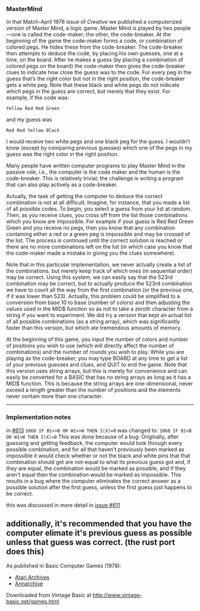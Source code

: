 ### MasterMind

In that Match-April 1976 issue of _Creative_ we published a computerized version of Master Mind, a logic game. Master Mind is played by two people—one is called the code-maker; the other, the code-breaker. At the beginning of the game the code-maker forms a code, or combination of colored pegs. He hides these from the code-breaker. The code-breaker then attempts to deduce the code, by placing his own guesses, one at a time, on the board. After he makes a guess (by placing a combination of colored pegs on the board) the code-maker then gives the code-breaker clues to indicate how close the guess was to the code. For every peg in the guess that’s the right color but not in the right position, the code-breaker gets a white peg. Note that these black and white pegs do not indicate _which_ pegs in the guess are correct, but merely that they exist. For example, if the code was:
```
Yellow Red Red Green
```

and my guess was
```
Red Red Yellow Black
```
I would receive two white pegs and one black peg for the guess. I wouldn’t know (except by comparing previous guesses) which one of the pegs in my guess was the right color in the right position.

Many people have written computer programs to play Master Mind in the passive role, i.e., the computer is the code maker and the human is the code-breaker. This is relatively trivial; the challenge is writing a program that can also play actively as a code-breaker.

Actually, the task of getting the computer to deduce the correct combination is not at all difficult. Imagine, for instance, that you made a list of all possible codes. To begin, you select a guess from your list at random. Then, as you receive clues, you cross off from the list those combinations which you know are impossible. For example if your guess is Red Red Green Green and you receive no pegs, then you know that any combination containing either a red or a green peg is impossible and may be crossed of the list. The process is continued until the correct solution is reached or there are no more combinations left on the list (in which case you know that the code-maker made a mistake in giving you the clues somewhere).

Note that in this particular implementation, we never actually create a list of the combinations, but merely keep track of which ones (in sequential order) may be correct. Using this system, we can easily say that the 523rd combination may be correct, but to actually produce the 523rd combination we have to count all the way from the first combination (or the previous one, if it was lower than 523). Actually, this problem could be simplified to a conversion from base 10 to base (number of colors) and then adjusting the values used in the MID$ function so as not to take a zeroth character from a string if you want to experiment. We did try a version that kept an actual list of all possible combinations (as a string array), which was significantly faster than this version, but which ate tremendous amounts of memory.

At the beginning of this game, you input the number of colors and number of positions you wish to use (which will directly affect the number of combinations) and the number of rounds you wish to play. While you are playing as the code-breaker, you may type BOARD at any time to get a list of your previous guesses and clues, and QUIT to end the game. Note that this version uses string arrays, but this is merely for convenience and can easily be converted for a BASIC that has no string arrays as long as it has a MID$ function. This is because the string arrays are one-dimensional, never exceed a length greater than the number of positions and the elements never contain more than one character.

---
### Implementation notes
in [#613](https://github.com/coding-horror/basic-computer-games/pull/613)
`1060 IF B1<>B OR W1<>W THEN I(X)=0`
was changed to:
`1060 IF B1>B OR W1>W THEN I(X)=0`
This was done because of a bug:
Originally, after guessing and getting feedback, the computer would look through every possible combination, and for all that haven't previously been marked as impossible it would check whether or not the black and white pins that that combination should get are not-equal to what its previous guess got and, if they are equal, the combination would be marked as possible, and if they aren't equal then the combination would be marked as impossible. This results in a bug where the computer eliminates the correct answer as a possible solution after the first guess, unless the first guess just happens to be correct.

this was discussed in more detail in [issue #611](https://github.com/coding-horror/basic-computer-games/issues/611)

additionally, it's recommended that you have the computer elimate it's previous guess as possible unless that guess was correct. (the rust port does this)
---

As published in Basic Computer Games (1978):
- [Atari Archives](https://www.atariarchives.org/basicgames/showpage.php?page=110)
- [Annarchive](https://annarchive.com/files/Basic_Computer_Games_Microcomputer_Edition.pdf#page=125)

Downloaded from Vintage Basic at
http://www.vintage-basic.net/games.html
